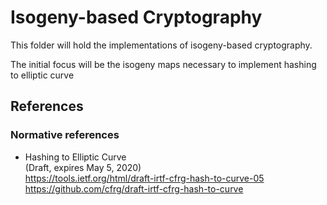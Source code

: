 # Isogeny-based Cryptography

This folder will hold the implementations of isogeny-based cryptography.

The initial focus will be the isogeny maps necessary to implement
hashing to elliptic curve

## References

### Normative references

- Hashing to Elliptic Curve\
  (Draft, expires May 5, 2020)\
  https://tools.ietf.org/html/draft-irtf-cfrg-hash-to-curve-05 \
  https://github.com/cfrg/draft-irtf-cfrg-hash-to-curve
